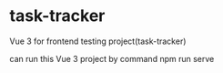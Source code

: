 # task-tracker
Vue 3 for frontend testing project(task-tracker)

can run this Vue 3 project by command
npm run serve
